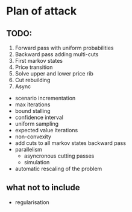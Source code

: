 # Plan of attack


## TODO:
1. Forward pass with uniform probabilities
2. Backward pass adding multi-cuts
3. First markov states
4. Price transition
5. Solve upper and lower price rib
6. Cut rebuilding
7. Async

- scenario incrementation
- max iterations
- bound stalling
- confidence interval
- uniform sampling
- expected value iterations
- non-convexity
- add cuts to all markov states backward pass
- parallelism
    - asyncronous cutting passes
    - simulation
- automatic rescaling of the problem

## what not to include
- regularisation

